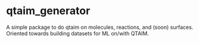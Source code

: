 # qtaim_generator

A simple package to do qtaim on molecules, reactions, and (soon) surfaces. Oriented towards building datasets for ML on/with QTAIM.
